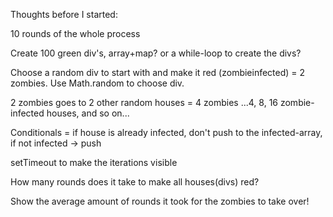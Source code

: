 Thoughts before I started:

10 rounds of the whole process

Create 100 green div's, array+map? or a while-loop to create the divs?

Choose a random div to start with and make it red (zombieinfected) = 2 zombies. Use Math.random to choose div.

2 zombies goes to 2 other random houses = 4 zombies ...4, 8, 16 zombie-infected houses, and so on...

Conditionals = if house is already infected, don't push to the infected-array, if not infected -> push

setTimeout to make the iterations visible

How many rounds does it take to make all houses(divs) red?

Show the average amount of rounds it took for the zombies to take over!
